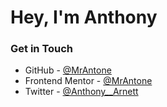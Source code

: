 # Hey, I'm Anthony


### Get in Touch
- GitHub - [@MrAntone](https://github.com/MrAntone)
- Frontend Mentor - [@MrAntone](https://www.frontendmentor.io/profile/MrAntone)
- Twitter - [@Anthony__Arnett](https://twitter.com/Anthony__Arnett)


